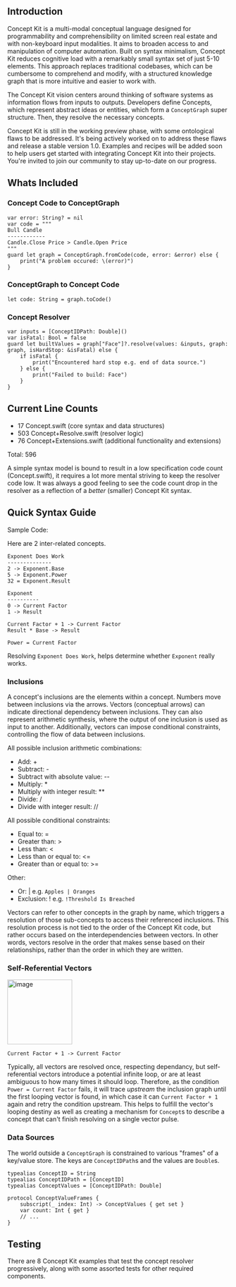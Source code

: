 ## Introduction

Concept Kit is a multi-modal conceptual language designed for programmability and comprehensibility on limited screen real estate and with non-keyboard input modalities. It aims to broaden access to and manipulation of computer automation. Built on syntax minimalism, Concept Kit reduces cognitive load with a remarkably small syntax set of just 5-10 elements. This approach replaces traditional codebases, which can be cumbersome to comprehend and modify, with a structured knowledge graph that is more intuitive and easier to work with.

The Concept Kit vision centers around thinking of software systems as information flows from inputs to outputs. Developers define Concepts, which represent abstract ideas or entities, which form a `ConceptGraph` super structure. Then, they resolve the necessary concepts.

Concept Kit is still in the working preview phase, with some ontological flaws to be addressed. It's being actively worked on to address these flaws and release a stable version 1.0. Examples and recipes will be added soon to help users get started with integrating Concept Kit into their projects. You're invited to join our community to stay up-to-date on our progress.

## Whats Included

### Concept Code to ConceptGraph

```
var error: String? = nil
var code = """
Bull Candle
------------
Candle.Close Price > Candle.Open Price
"""
guard let graph = ConceptGraph.fromCode(code, error: &error) else {
    print("A problem occured: \(error)")
}
```
### ConceptGraph to Concept Code

```
let code: String = graph.toCode()
```
### Concept Resolver

```
var inputs = [ConceptIDPath: Double]()
var isFatal: Bool = false
guard let builtValues = graph["Face"]?.resolve(values: &inputs, graph: graph, isHardStop: &isFatal) else {
    if isFatal {
        print("Encountered hard stop e.g. end of data source.")
    } else {
        print("Failed to build: Face")
    }
}
```

## Current Line Counts

- 17  Concept.swift            (core syntax and data structures) 
- 503 Concept+Resolve.swift    (resolver logic)
- 76  Concept+Extensions.swift (additional functionality and extensions)
  
Total: 596

A simple syntax model is bound to result in a low specification code count (Concept.swift), it requires a lot more mental striving to keep the resolver code low. It was always a good feeling to see the code count drop in the resolver as a reflection of a *better* (smaller) Concept Kit syntax. 

## Quick Syntax Guide

Sample Code:

Here are 2 inter-related concepts. 
```
Exponent Does Work
--------------
2 -> Exponent.Base
5 -> Exponent.Power
32 = Exponent.Result

Exponent
----------
0 -> Current Factor
1 -> Result

Current Factor + 1 -> Current Factor
Result * Base -> Result

Power = Current Factor
```
Resolving `Exponent Does Work`, helps determine whether `Exponent` really works. 

### Inclusions

A concept's inclusions are the elements within a concept. Numbers move between inclusions via the arrows. Vectors (conceptual arrows) can indicate directional dependency between inclusions. They can also represent arithmetic synthesis, where the output of one inclusion is used as input to another. Additionally, vectors can impose conditional constraints, controlling the flow of data between inclusions.

All possible inclusion arithmetic combinations:
- Add: +
- Subtract: -
- Subtract with absolute value: --
- Multiply: *
- Multiply with integer result: **
- Divide: /
- Divide with integer result: //

All possible conditional constraints:
- Equal to: =
- Greater than: >
- Less than: < 
- Less than or equal to: <=
- Greater than or equal to: >=

Other:
- Or: | e.g. `Apples | Oranges`
- Exclusion: ! e.g. `!Threshold Is Breached`

Vectors can refer to other concepts in the graph by name, which triggers a resolution of those sub-concepts to access their referenced inclusions. This resolution process is not tied to the order of the Concept Kit code, but rather occurs based on the interdependencies between vectors. In other words, vectors resolve in the order that makes sense based on their relationships, rather than the order in which they are written.

### Self-Referential Vectors

<img width="147" alt="image" src="https://github.com/user-attachments/assets/3b6c685f-dffa-4647-aa74-7cce534e1163" />


```Current Factor + 1 -> Current Factor```

Typically, all vectors are resolved once, respecting dependancy, but self-referential vectors introduce a potential infinite loop, or are at least ambiguous to how many times it should loop. Therefore, as the condition `Power = Current Factor` fails, it will trace *upstream* the inclusion graph until the first looping vector is found, in which case it can `Current Factor + 1` again and retry the condition upstream. This helps to fulfill the vector's looping destiny as well as creating a mechanism for `Concept`s to describe a concept that can't finish resolving on a single vector pulse. 

### Data Sources

The world outside a `ConceptGraph` is constrained to various "frames" of a key/value store. The keys are `ConceptIDPath`s and the values are `Double`s. 

```
typealias ConceptID = String
typealias ConceptIDPath = [ConceptID]
typealias ConceptValues = [ConceptIDPath: Double]

protocol ConceptValueFrames {
    subscript(_ index: Int) -> ConceptValues { get set }
    var count: Int { get }
    // ...
}
```

## Testing

There are 8 Concept Kit examples that test the concept resolver progressively, along with some assorted tests for other required components.
